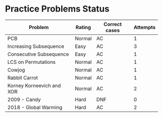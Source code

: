 # Practice Problems Status
Problem|Rating|Correct cases|Attempts
-|-|-|-
PCB|Normal|AC|1
Increasing Subsequence|Easy|AC|3
Consecutive Subsequence|Easy|AC|1
LCS on Permutations|Normal|AC|1
Cowjog|Normal|AC|1
Rabbit Carrot|Normal|AC|1
Korney Korneevich and XOR|Normal|AC|2
2009 - Candy|Hard|DNF|0
2018 - Global Warming|Hard|AC|2